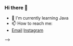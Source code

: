 ### Hi there 👋


- 🌱 I'm currently learning Java
- 📫 How to reach me: 
-    <div> 
            <a href="leonardonovaesvivi65997@gmail.com">Email</a>
            <a href="https://www.instagram.com/lgdc_l/">Instagram</a>
      </div>
-->

